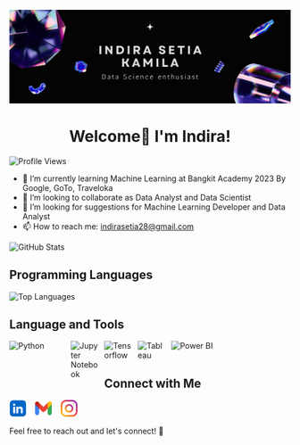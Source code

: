 ![Header Photo](https://github.com/indirask28/indirask28/blob/main/Aesthetic%20Twitter%20Header.png)
<div align="center">
  <h1>Welcome👋 I'm Indira!</h1>
</div>

![Profile Views](https://komarev.com/ghpvc/?username=indirask28)

- 🌱 I’m currently learning Machine Learning at Bangkit Academy 2023 By Google, GoTo, Traveloka
- 👯 I’m looking to collaborate as Data Analyst and Data Scientist
- 🤔 I’m looking for suggestions for Machine Learning Developer and Data Analyst
- 📫 How to reach me: indirasetia28@gmail.com

![GitHub Stats](https://github-readme-stats.vercel.app/api?username=indirask28&show_icons=true&count_private=true&hide=prs,issues&theme=dark&bg_color=0D1117&title_color=d891ef&icon_color=d891ef&text_color=FFFFFF&hide_border=true)

## Programming Languages
![Top Languages](https://github-readme-stats.vercel.app/api/top-langs/?username=indirask28&layout=compact&theme=dark&bg_color=0D1117&title_color=d891ef&text_color=FFFFFF&hide_border=true)

## Language and Tools 
[<img align="left" alt="Python" width="100px" src="https://logos-world.net/wp-content/uploads/2021/10/Python-Emblem-700x394.png" style="padding-right:10px;"/>](https://www.python.org/)
[<img align="left" alt="Jupyter Notebook" width="50px" src="https://jupyter.org/assets/homepage/main-logo.svg" style="padding-right:10px;"/>](https://jupyter.org/)
[<img align="left" alt="Tensorflow" width="50px" src="https://upload.wikimedia.org/wikipedia/commons/thumb/2/2d/Tensorflow_logo.svg/1200px-Tensorflow_logo.svg.png" style="padding-right:10px;"/>](https://www.tensorflow.org/)
[<img align="left" alt="Tableau" width="50px" src="https://cdn.worldvectorlogo.com/logos/tableau-software.svg" style="padding-right:10px;"/>](https://www.tableau.com/)
[<img align="left" alt="Power BI" width="80px" src="https://logos-world.net/wp-content/uploads/2022/02/Power-BI-Logo-700x394.png" style="padding-right:10px;"/>](https://powerbi.microsoft.com/en-us/)
<br/><br/>
## Connect with Me
[<img src="https://github.com/indirask28/indirask28/blob/main/vecteezy_linkedin-logo-png-linkedin-icon-transparent-png_18930587_72.png" alt="LinkedIn" width="30px">](https://www.linkedin.com/in/indirasetiakamila/)
&nbsp;&nbsp;
[<img src="./github/vecteezy_gmail-mail-icon-for-web-design_20964377_845.png" alt="LinkedIn" width="30px">](mailto:indirasetia28@gmail.com)
&nbsp;&nbsp;
[<img src="./github/instagram.png" alt="LinkedIn" width="30px">](https://www.instagram.com/indirask/)



Feel free to reach out and let's connect! 🌟
